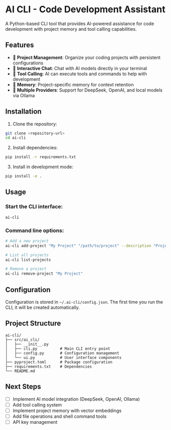 # AI CLI - Code Development Assistant

A Python-based CLI tool that provides AI-powered assistance for code development with project memory and tool calling capabilities.

## Features

- 🎯 **Project Management**: Organize your coding projects with persistent configurations
- 💬 **Interactive Chat**: Chat with AI models directly in your terminal  
- 🔧 **Tool Calling**: AI can execute tools and commands to help with development
- 🧠 **Memory**: Project-specific memory for context retention
- 🔌 **Multiple Providers**: Support for DeepSeek, OpenAI, and local models via Ollama

## Installation

1. Clone the repository:
```bash
git clone <repository-url>
cd ai-cli
```

2. Install dependencies:
```bash
pip install -r requirements.txt
```

3. Install in development mode:
```bash
pip install -e .
```

## Usage

### Start the CLI interface:
```bash
ai-cli
```

### Command line options:
```bash
# Add a new project
ai-cli add-project "My Project" "/path/to/project" --description "Project description"

# List all projects
ai-cli list-projects

# Remove a project
ai-cli remove-project "My Project"
```

## Configuration

Configuration is stored in `~/.ai-cli/config.json`. The first time you run the CLI, it will be created automatically.

## Project Structure

```
ai-cli/
├── src/ai_cli/
│   ├── __init__.py
│   ├── cli.py          # Main CLI entry point
│   ├── config.py       # Configuration management
│   └── ui.py           # User interface components
├── pyproject.toml      # Package configuration
├── requirements.txt    # Dependencies
└── README.md
```

## Next Steps

- [ ] Implement AI model integration (DeepSeek, OpenAI, Ollama)
- [ ] Add tool calling system
- [ ] Implement project memory with vector embeddings
- [ ] Add file operations and shell command tools
- [ ] API key management